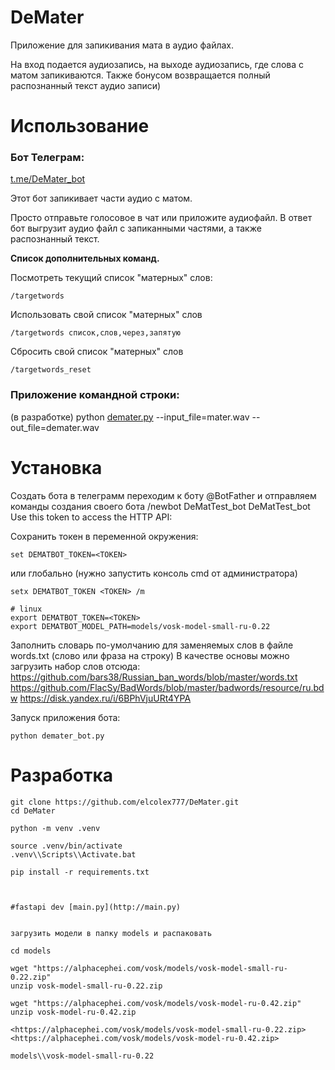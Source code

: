 # DeMater

Приложение для запикивания мата в аудио файлах.

На вход подается аудиозапись, на выходе аудиозапись, где слова с матом запикиваются.
Также бонусом возвращается полный распознанный текст аудио записи)

# Использование

### Бот Телеграм:

[t.me/DeMater_bot](https://t.me/DeMater_bot)

Этот бот запикивает части аудио с матом.

Просто отправьте голосовое в чат или приложите аудиофайл.
В ответ бот выгрузит аудио файл с запиканными частями, а также распознанный текст.

**Список дополнительных команд.**

Посмотреть текущий список "матерных" слов:

```
/targetwords
```

Использовать свой список "матерных" слов

```
/targetwords список,слов,через,запятую
```

Сбросить свой список "матерных" слов

```
/targetwords_reset
```

### Приложение командной строки:

(в разработке)
python [demater.py](http://demater.py) --input_file=mater.wav --out_file=demater.wav

# Установка

Создать бота в телеграмм
переходим к боту @BotFather и отправляем команды создания своего бота
/newbot
DeMatTest_bot
DeMatTest_bot
Use this token to access the HTTP API:
<TOKEN>

Сохранить токен в переменной окружения:

```
set DEMATBOT_TOKEN=<TOKEN>
```

или глобально (нужно запустить консоль cmd от администратора)

```
setx DEMATBOT_TOKEN <TOKEN> /m

# linux
export DEMATBOT_TOKEN=<TOKEN>
export DEMATBOT_MODEL_PATH=models/vosk-model-small-ru-0.22
```

Заполнить словарь по-умолчанию для заменяемых слов в файле words.txt (слово или фраза на строку)
В качестве основы можно загрузить набор слов отсюда:
<https://github.com/bars38/Russian_ban_words/blob/master/words.txt>
<https://github.com/FlacSy/BadWords/blob/master/badwords/resource/ru.bdw>
<https://disk.yandex.ru/i/6BPhVjuURt4YPA>

Запуск приложения бота:

```
python demater_bot.py
```

# Разработка

```
git clone https://github.com/elcolex777/DeMater.git
cd DeMater

python -m venv .venv

source .venv/bin/activate
.venv\\Scripts\\Activate.bat

pip install -r requirements.txt



#fastapi dev [main.py](http://main.py)


загрузить модели в папку models и распаковать

cd models

wget "https://alphacephei.com/vosk/models/vosk-model-small-ru-0.22.zip"
unzip vosk-model-small-ru-0.22.zip

wget "https://alphacephei.com/vosk/models/vosk-model-ru-0.42.zip"
unzip vosk-model-ru-0.42.zip

<https://alphacephei.com/vosk/models/vosk-model-small-ru-0.22.zip>
<https://alphacephei.com/vosk/models/vosk-model-ru-0.42.zip>

models\\vosk-model-small-ru-0.22
```